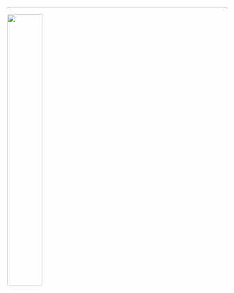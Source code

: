 ____

<img src="https://github.com/Cansur/calculator_visual_code/assets/60384024/e31a5ccc-7400-4c0e-8902-fe5f5397093b" width="40%">
